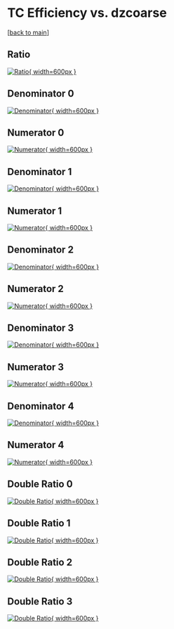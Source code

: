 # TC Efficiency vs. dzcoarse

[[back to main](./)]



## Ratio

[![Ratio](../mtv/var/TC_xtr_13_-1_eff_dzcoarse.png){ width=600px }](../mtv/var/TC_xtr_13_-1_eff_dzcoarse.pdf)

## Denominator 0

[![Denominator](../mtv/den/TC_xtr_13_-1_eff_dzcoarse_den0.png){ width=600px }](../mtv/den/TC_xtr_13_-1_eff_dzcoarse_den0.pdf)

## Numerator 0

[![Numerator](../mtv/num/TC_xtr_13_-1_eff_dzcoarse_num0.png){ width=600px }](../mtv/num/TC_xtr_13_-1_eff_dzcoarse_num0.pdf)

## Denominator 1

[![Denominator](../mtv/den/TC_xtr_13_-1_eff_dzcoarse_den1.png){ width=600px }](../mtv/den/TC_xtr_13_-1_eff_dzcoarse_den1.pdf)

## Numerator 1

[![Numerator](../mtv/num/TC_xtr_13_-1_eff_dzcoarse_num1.png){ width=600px }](../mtv/num/TC_xtr_13_-1_eff_dzcoarse_num1.pdf)

## Denominator 2

[![Denominator](../mtv/den/TC_xtr_13_-1_eff_dzcoarse_den2.png){ width=600px }](../mtv/den/TC_xtr_13_-1_eff_dzcoarse_den2.pdf)

## Numerator 2

[![Numerator](../mtv/num/TC_xtr_13_-1_eff_dzcoarse_num2.png){ width=600px }](../mtv/num/TC_xtr_13_-1_eff_dzcoarse_num2.pdf)

## Denominator 3

[![Denominator](../mtv/den/TC_xtr_13_-1_eff_dzcoarse_den3.png){ width=600px }](../mtv/den/TC_xtr_13_-1_eff_dzcoarse_den3.pdf)

## Numerator 3

[![Numerator](../mtv/num/TC_xtr_13_-1_eff_dzcoarse_num3.png){ width=600px }](../mtv/num/TC_xtr_13_-1_eff_dzcoarse_num3.pdf)

## Denominator 4

[![Denominator](../mtv/den/TC_xtr_13_-1_eff_dzcoarse_den4.png){ width=600px }](../mtv/den/TC_xtr_13_-1_eff_dzcoarse_den4.pdf)

## Numerator 4

[![Numerator](../mtv/num/TC_xtr_13_-1_eff_dzcoarse_num4.png){ width=600px }](../mtv/num/TC_xtr_13_-1_eff_dzcoarse_num4.pdf)

## Double Ratio 0

[![Double Ratio](../mtv/ratio/TC_xtr_13_-1_eff_dzcoarse_ratio0.png){ width=600px }](../mtv/ratio/TC_xtr_13_-1_eff_dzcoarse_ratio0.pdf)

## Double Ratio 1

[![Double Ratio](../mtv/ratio/TC_xtr_13_-1_eff_dzcoarse_ratio1.png){ width=600px }](../mtv/ratio/TC_xtr_13_-1_eff_dzcoarse_ratio1.pdf)

## Double Ratio 2

[![Double Ratio](../mtv/ratio/TC_xtr_13_-1_eff_dzcoarse_ratio2.png){ width=600px }](../mtv/ratio/TC_xtr_13_-1_eff_dzcoarse_ratio2.pdf)

## Double Ratio 3

[![Double Ratio](../mtv/ratio/TC_xtr_13_-1_eff_dzcoarse_ratio3.png){ width=600px }](../mtv/ratio/TC_xtr_13_-1_eff_dzcoarse_ratio3.pdf)

